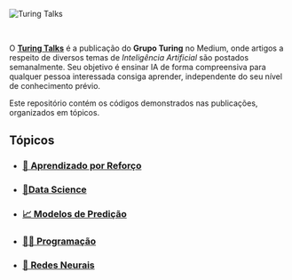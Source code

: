 ![Turing Talks](⠀docs/logo.png)

<br>

O **[Turing Talks](https://medium.com/turing-talks)** é a publicação do **Grupo Turing** no Medium, onde artigos a respeito de diversos temas de *Inteligência Artificial* são postados semanalmente. Seu objetivo é ensinar IA de forma compreensiva para qualquer pessoa interessada consiga aprender, independente do seu nível de conhecimento prévio.

Este repositório contém os códigos demonstrados nas publicações, organizados em tópicos.

## Tópicos

- ### [🤖 Aprendizado por Reforço](Aprendizado%20por%20Reforço/)

- ### [📂Data Science](Data%20Science/)

- ### [📈 Modelos de Predição](Modelos%20de%20Predição/)

- ### [👨‍💻 Programação](Programação/)

- ### [🧠 Redes Neurais](Redes%20Neurais/)